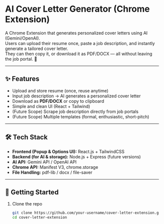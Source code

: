 # AI Cover Letter Generator (Chrome Extension)

A Chrome Extension that generates personalized cover letters using AI (Gemini/OpenAI).  
Users can upload their resume once, paste a job description, and instantly generate a tailored cover letter.  
They can then copy it, or download it as PDF/DOCX — all without leaving the job portal. 🚀

---

## ✨ Features
- Upload and store resume (once, reuse anytime)
- Input job description → AI generates a personalized cover letter
- Download as **PDF/DOCX** or copy to clipboard
- Simple and clean UI (React + Tailwind)
- (Future Scope) Scrape job description directly from job portals
- (Future Scope) Multiple templates (formal, enthusiastic, short-pitch)

---

## 🛠️ Tech Stack
- **Frontend (Popup & Options UI):** React.js + TailwindCSS
- **Backend (for AI & storage):** Node.js + Express (future versions)
- **AI API:** Gemini API / OpenAI API
- **Chrome API:** Manifest V3, chrome.storage
- **File Handling:** pdf-lib / docx / file-saver

---

## 🚀 Getting Started

1. Clone the repo
   ```bash
   git clone https://github.com/your-username/cover-letter-extension.git
   cd cover-letter-extension